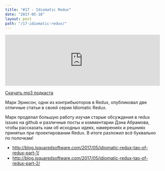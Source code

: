```yaml
---
title: "#17 - Idiomatic Redux"
date: "2017-05-18"
layout: post
path: "/17-idiomatic-redux/"
---
```


<iframe width="100%" height="166" scrolling="no" frameborder="no" src="https://w.soundcloud.com/player/?url=https%3A//api.soundcloud.com/tracks/323185407&amp;color=ff5500&amp;auto_play=false&amp;hide_related=false&amp;show_comments=true&amp;show_user=true&amp;show_reposts=false"></iframe>

<a href="https://5minreact.podster.fm/17/download/audio.mp3?download=yes&media=file"><i class="fa fa-download"></i> Скачать mp3 подкаста</a>

Марк Эриксон, одни из контрибьюторов в Redux, опубликовал две отличные статьи в своей серии Idiomatic Redux.

Марк проделал большую работу изучая старые обсуждения в redux issues на github и различные посты и комментарии Дэна Абрамова, чтобы рассказать нам об исходных идеях, намерениях и решниях принятых при проектировании Redux. В итоге разложил всё буквально по полочкам!

- http://blog.isquaredsoftware.com/2017/05/idiomatic-redux-tao-of-redux-part-1/
- http://blog.isquaredsoftware.com/2017/05/idiomatic-redux-tao-of-redux-part-2/